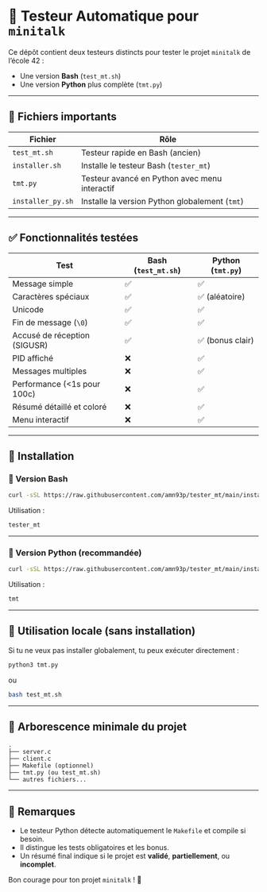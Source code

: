 
# 🧪 Testeur Automatique pour `minitalk`

Ce dépôt contient deux testeurs distincts pour tester le projet `minitalk` de l’école 42 :

- Une version **Bash** (`test_mt.sh`)
- Une version **Python** plus complète (`tmt.py`)

---

## 📁 Fichiers importants

| Fichier            | Rôle                                                   |
|--------------------|--------------------------------------------------------|
| `test_mt.sh`       | Testeur rapide en Bash (ancien)                        |
| `installer.sh`     | Installe le testeur Bash (`tester_mt`)                |
| `tmt.py`           | Testeur avancé en Python avec menu interactif         |
| `installer_py.sh`  | Installe la version Python globalement (`tmt`)        |

---

## ✅ Fonctionnalités testées

| Test                           | Bash (`test_mt.sh`) | Python (`tmt.py`) |
|--------------------------------|----------------------|--------------------|
| Message simple                 | ✅                   | ✅                 |
| Caractères spéciaux            | ✅                   | ✅ (aléatoire)     |
| Unicode                        | ✅                   | ✅                 |
| Fin de message (`\0`)         | ✅                   | ✅                 |
| Accusé de réception (SIGUSR)   | ✅                   | ✅ (bonus clair)   |
| PID affiché                    | ❌                   | ✅                 |
| Messages multiples             | ❌                   | ✅                 |
| Performance (<1s pour 100c)    | ❌                   | ✅                 |
| Résumé détaillé et coloré      | ❌                   | ✅                 |
| Menu interactif                | ❌                   | ✅                 |

---

## 🧰 Installation

### 🔹 Version Bash

```bash
curl -sSL https://raw.githubusercontent.com/amn93p/tester_mt/main/installer.sh | bash
```

Utilisation :

```bash
tester_mt
```

---

### 🔸 Version Python (recommandée)

```bash
curl -sSL https://raw.githubusercontent.com/amn93p/tester_mt/main/installer_py.sh | bash
```

Utilisation :

```bash
tmt
```

---

## 🚀 Utilisation locale (sans installation)

Si tu ne veux pas installer globalement, tu peux exécuter directement :

```bash
python3 tmt.py
```
ou
```bash
bash test_mt.sh
```

---

## 📂 Arborescence minimale du projet

```
.
├── server.c
├── client.c
├── Makefile (optionnel)
├── tmt.py (ou test_mt.sh)
└── autres fichiers...
```

---

## 📌 Remarques

- Le testeur Python détecte automatiquement le `Makefile` et compile si besoin.
- Il distingue les tests obligatoires et les bonus.
- Un résumé final indique si le projet est **validé**, **partiellement**, ou **incomplet**.

Bon courage pour ton projet `minitalk` ! 🚀
